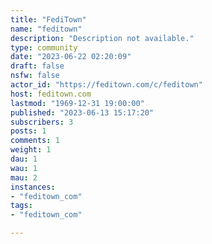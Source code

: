 ```yaml
---
title: "FediTown" 
name: "feditown"
description: "Description not available."
type: community
date: "2023-06-22 02:20:09"
draft: false
nsfw: false
actor_id: "https://feditown.com/c/feditown"
host: feditown.com
lastmod: "1969-12-31 19:00:00"
published: "2023-06-13 15:17:20"
subscribers: 3
posts: 1
comments: 1
weight: 1
dau: 1
wau: 1
mau: 2
instances:
- "feditown_com"
tags: 
- "feditown_com"

---
```

